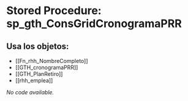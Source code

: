 # Stored Procedure: sp_gth_ConsGridCronogramaPRR

## Usa los objetos:
- [[Fn_rhh_NombreCompleto]]
- [[GTH_cronogramaPRR]]
- [[GTH_PlanRetiro]]
- [[rhh_emplea]]

*No code available.*
